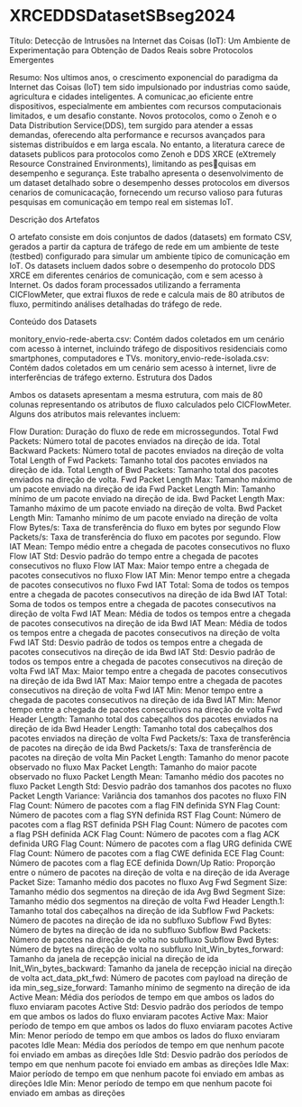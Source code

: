 # XRCEDDSDatasetSBseg2024

Título: Detecção de Intrusões na Internet das Coisas (IoT): Um Ambiente de Experimentação para Obtenção de Dados Reais sobre Protocolos Emergentes

Resumo: Nos ultimos anos, o crescimento exponencial do paradigma da Internet das Coisas (IoT) tem sido impulsionado por industrias como saúde, agricultura e cidades inteligentes. A comunicac¸ao eficiente entre dispositivos, especialmente em ambientes com recursos computacionais limitados, e um desafio constante. Novos protocolos, como o Zenoh e o Data Distribution Service(DDS), tem surgido para atender a essas demandas, oferecendo alta performance e recursos avançados para sistemas distribuídos e em larga escala. No entanto, a literatura carece de datasets publicos para protocolos como Zenoh e DDS XRCE (eXtremely Resource Constrained Environments), limitando as pesquisas em desempenho e segurança. Este trabalho apresenta o desenvolvimento de um dataset detalhado sobre o desempenho desses protocolos em diversos cenarios de comunicacação, fornecendo um recurso valioso para futuras pesquisas em comunicação em tempo real em sistemas IoT.

Descrição dos Artefatos

O artefato consiste em dois conjuntos de dados (datasets) em formato CSV, gerados a partir da captura de tráfego de rede em um ambiente de teste (testbed) configurado para simular um ambiente típico de comunicação em IoT. Os datasets incluem dados sobre o desempenho do protocolo DDS XRCE em diferentes cenários de comunicação, com e sem acesso à Internet. Os dados foram processados utilizando a ferramenta CICFlowMeter, que extrai fluxos de rede e calcula mais de 80 atributos de fluxo, permitindo análises detalhadas do tráfego de rede.

Conteúdo dos Datasets

monitory_envio-rede-aberta.csv: Contém dados coletados em um cenário com acesso à internet, incluindo tráfego de dispositivos residenciais como smartphones, computadores e TVs.
monitory_envio-rede-isolada.csv: Contém dados coletados em um cenário sem acesso à internet, livre de interferências de tráfego externo.
Estrutura dos Dados

Ambos os datasets apresentam a mesma estrutura, com mais de 80 colunas representando os atributos de fluxo calculados pelo CICFlowMeter. Alguns dos atributos mais relevantes incluem:

Flow Duration: Duração do fluxo de rede em microssegundos.
Total Fwd Packets: Número total de pacotes enviados na direção de ida.
Total Backward Packets: Número total de pacotes enviados na direção de volta
Total Length of Fwd Packets: Tamanho total dos pacotes enviados na direção de ida.
Total Length of Bwd Packets: Tamanho total dos pacotes enviados na direção de volta.
Fwd Packet Length Max: Tamanho máximo de um pacote enviado na direção de ida
Fwd Packet Length Min: Tamanho mínimo de um pacote enviado na direção de ida.
Bwd Packet Length Max: Tamanho máximo de um pacote enviado na direção de volta.
Bwd Packet Length Min: Tamanho mínimo de um pacote enviado na direção de volta
Flow Bytes/s: Taxa de transferência do fluxo em bytes por segundo
Flow Packets/s: Taxa de transferência do fluxo em pacotes por segundo.
Flow IAT Mean: Tempo médio entre a chegada de pacotes consecutivos no fluxo
Flow IAT Std: Desvio padrão do tempo entre a chegada de pacotes consecutivos no fluxo
Flow IAT Max: Maior tempo entre a chegada de pacotes consecutivos no fluxo
Flow IAT Min: Menor tempo entre a chegada de pacotes consecutivos no fluxo
Fwd IAT Total: Soma de todos os tempos entre a chegada de pacotes consecutivos na direção de ida
Bwd IAT Total: Soma de todos os tempos entre a chegada de pacotes consecutivos na direção de volta
Fwd IAT Mean: Média de todos os tempos entre a chegada de pacotes consecutivos na direção de ida
Bwd IAT Mean: Média de todos os tempos entre a chegada de pacotes consecutivos na direção de volta
Fwd IAT Std: Desvio padrão de todos os tempos entre a chegada de pacotes consecutivos na direção de ida
Bwd IAT Std: Desvio padrão de todos os tempos entre a chegada de pacotes consecutivos na direção de volta
Fwd IAT Max: Maior tempo entre a chegada de pacotes consecutivos na direção de ida
Bwd IAT Max: Maior tempo entre a chegada de pacotes consecutivos na direção de volta
Fwd IAT Min: Menor tempo entre a chegada de pacotes consecutivos na direção de ida
Bwd IAT Min: Menor tempo entre a chegada de pacotes consecutivos na direção de volta
Fwd Header Length: Tamanho total dos cabeçalhos dos pacotes enviados na direção de ida
Bwd Header Length: Tamanho total dos cabeçalhos dos pacotes enviados na direção de volta
Fwd Packets/s: Taxa de transferência de pacotes na direção de ida
Bwd Packets/s: Taxa de transferência de pacotes na direção de volta
Min Packet Length: Tamanho do menor pacote observado no fluxo
Max Packet Length: Tamanho do maior pacote observado no fluxo
Packet Length Mean: Tamanho médio dos pacotes no fluxo
Packet Length Std: Desvio padrão dos tamanhos dos pacotes no fluxo
Packet Length Variance: Variância dos tamanhos dos pacotes no fluxo
FIN Flag Count: Número de pacotes com a flag FIN definida
SYN Flag Count: Número de pacotes com a flag SYN definida
RST Flag Count: Número de pacotes com a flag RST definida
PSH Flag Count: Número de pacotes com a flag PSH definida
ACK Flag Count: Número de pacotes com a flag ACK definida
URG Flag Count: Número de pacotes com a flag URG definida
CWE Flag Count: Número de pacotes com a flag CWE definida
ECE Flag Count: Número de pacotes com a flag ECE definida
Down/Up Ratio: Proporção entre o número de pacotes na direção de volta e na direção de ida
Average Packet Size: Tamanho médio dos pacotes no fluxo
Avg Fwd Segment Size: Tamanho médio dos segmentos na direção de ida
Avg Bwd Segment Size: Tamanho médio dos segmentos na direção de volta
Fwd Header Length.1: Tamanho total dos cabeçalhos na direção de ida
Subflow Fwd Packets: Número de pacotes na direção de ida no subfluxo
Subflow Fwd Bytes: Número de bytes na direção de ida no subfluxo
Subflow Bwd Packets: Número de pacotes na direção de volta no subfluxo
Subflow Bwd Bytes: Número de bytes na direção de volta no subfluxo
Init_Win_bytes_forward: Tamanho da janela de recepção inicial na direção de ida
Init_Win_bytes_backward: Tamanho da janela de recepção inicial na direção de volta
act_data_pkt_fwd: Número de pacotes com payload na direção de ida
min_seg_size_forward: Tamanho mínimo de segmento na direção de ida
Active Mean: Média dos períodos de tempo em que ambos os lados do fluxo enviaram pacotes
Active Std: Desvio padrão dos períodos de tempo em que ambos os lados do fluxo enviaram pacotes
Active Max: Maior período de tempo em que ambos os lados do fluxo enviaram pacotes
Active Min: Menor período de tempo em que ambos os lados do fluxo enviaram pacotes
Idle Mean: Média dos períodos de tempo em que nenhum pacote foi enviado em ambas as direções
Idle Std: Desvio padrão dos períodos de tempo em que nenhum pacote foi enviado em ambas as direções
Idle Max: Maior período de tempo em que nenhum pacote foi enviado em ambas as direções
Idle Min: Menor período de tempo em que nenhum pacote foi enviado em ambas as direções
